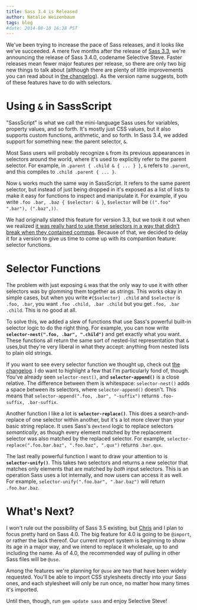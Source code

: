 ```yaml
---
title: Sass 3.4 is Released
author: Natalie Weizenbaum
tags: blog
#date: 2014-08-18 16:38 PST
---
```


We've been trying to increase the pace of Sass releases, and it looks like we've
succeeded. A mere five months after the release of [Sass
3.3](/blog/sass-33-is-released), we're announcing the release of Sass 3.4.0,
codename Selective Steve. Faster releases mean fewer major features per release,
so there are only two big new things to talk about (although there are plenty of
little improvements you can read about in [the
changelog](/documentation/file.SASS_CHANGELOG.html)). As the version name
suggests, both of these features have to do with selectors.

# Using `&` in SassScript

"SassScript" is what we call the mini-language Sass uses for variables, property
values, and so forth. It's mostly just CSS values, but it also supports custom
functions, arithmetic, and so forth. In Sass 3.4, we added support for something
new: the parent selector, `&`.

Most Sass users will probably recognize `&` from its previous appearances in
selectors around the world, where it's used to explicitly refer to the parent
selector. For example, in `.parent { .child & { ... } }`, `&` refers to
`.parent`, and this compiles to `.child .parent { ... }`.

Now `&` works much the same way in SassScript. It refers to the same parent
selector, but instead of just being dropped in it's exposed as a list of lists
to make it easy for functions to inspect and manipulate it. For example, if you
write `.foo .bar, .baz { $selector: & }`, `$selector` will be `((".foo" ".bar"),
(".baz",))`.

We had originally slated this feature for version 3.3, but we took it out when
we realized [it was really hard to use these selectors in a way that didn't
break when they contained commas](/blog/a-change-in-plans-for-sass-33).
Because of that, we decided to delay it for a version to give us time to come up
with its compantion feature: selector functions.

# Selector Functions

The problem with just exposing `&` was that the only way to use it with other
selectors was by glomming them together as strings. This works okay in simple
cases, but when you write `#{$selector} .child` and `$selector` is `.foo, .bar`,
you want `.foo .child, .bar .child` but you get `.foo, .bar .child`. This is no
good at all.

To solve this, we added a slew of functions that use Sass's powerful built-in
selector logic to do the right thing. For example, you can now write
**`selector-nest(".foo, .bar", ".child")`** and get exactly what you want. These
functions all return the same sort of nested-list representation that `&`
uses,but they're very liberal in what they accept: anything from nested lists to
plain old strings.

If you want to see every selector function we thought up, check out [the
changelog](/documentation/file.SASS_CHANGELOG.html). I do want to highlight a
few that I'm particularly fond of, though. You've already seen
`selector-nest()`, and **`selector-append()`** is a close relative. The
difference between them is whitespace: `selector-nest()` adds a space between
its selectors, where `selector-append()` doesn't. This means that
`selector-append(".foo, .bar", "-suffix")` returns `.foo-suffix, .bar-suffix`.

Another function I like a lot is **`selector-replace()`**. This does a
search-and-replace of one selector within another, but it's a lot more clever
than your basic string replace. It uses Sass's `@extend` logic to replace
selectors _semantically_, as though every element matched by the replacement
selector was also matched by the replaced selector. For example,
`selector-replace(".foo.bar.baz", ".foo.baz", ".qux")` returns `.bar.qux`.

The last really powerful function I want to draw your attention to is
**`selector-unify()`**. This takes two selectors and returns a new selector that
matches only elements that are matched by _both_ input selectors. This is an
operation Sass uses a lot internally, and now users can access it as well. For
example, `selector-unify(".foo.bar", ".bar.baz")` will return `.foo.bar.baz`.

# What's Next?

I won't rule out the possibility of Sass 3.5 existing, but
[Chris](https://twitter.com/chriseppstein) and I plan to focus pretty hard on
Sass 4.0. The big feature for 4.0 is going to be `@import`, or rather the lack
thereof. Our current import system is beginning to show its age in a major way,
and we intend to replace it wholesale, up to and including the name. As of 4.0,
the recommended way of pulling in other Sass files will be `@use`.

Among the features we're planning for `@use` are two that have been widely
requested. You'll be able to import CSS stylesheets directly into your Sass
ones, and each stylesheet will only be run once, no matter how many times it's
imported.

Until then, though, run `gem update sass` and enjoy Selective Steve!
